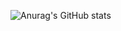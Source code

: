 

![Anurag's GitHub stats](https://github-readme-stats.vercel.app/api?username=shriniket007&show_icons=true&theme=radical)

<!-- 
### Hi there 👋, my name is shriniket
#### frontend developer
I made this project just for fun, it allows you to create nice and simple GitHub Readme files that you can copy/paste and use in your profile.

Skills:  JS / HTML / CSS/C++/python/SQL/

- 🔭 I’m currently working on this page. 
- 🌱 I’m currently learning nodejs, DSA 


[<img src='https://cdn.jsdelivr.net/npm/simple-icons@3.0.1/icons/github.svg' alt='github' height='40'>](https://github.com/shriniket007)  [<img src='https://cdn.jsdelivr.net/npm/simple-icons@3.0.1/icons/linkedin.svg' alt='linkedin' height='40'>](https://www.linkedin.com/in/Shriniket-Kulkarni-255417225) -->  





<!--


![shriniket's GitHub stats](https://github-readme-stats.vercel.app/api?username=shriniket007&show_icons=true)


**Shriniket007/shriniket007** is a ✨ _special_ ✨ repository because its `README.md` (this file) appears on your GitHub profile.

Here are some ideas to get you started:

- 🔭 I’m currently working on ...
- 🌱 I’m currently learning ...
- 👯 I’m looking to collaborate on ...
- 🤔 I’m looking for help with ...
- 💬 Ask me about ...
- 📫 How to reach me: ...
- 😄 Pronouns: ...
- ⚡ Fun fact: ...
-->
